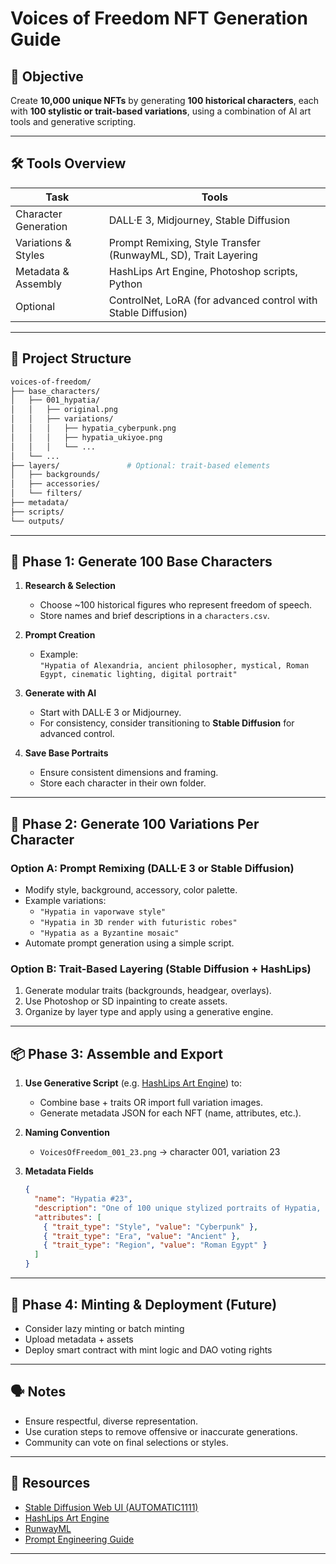# Voices of Freedom NFT Generation Guide

## 🎯 Objective

Create **10,000 unique NFTs** by generating **100 historical characters**, each with **100 stylistic or trait-based variations**, using a combination of AI art tools and generative scripting.

---

## 🛠️ Tools Overview

| Task | Tools |
|------|-------|
| Character Generation | DALL·E 3, Midjourney, Stable Diffusion |
| Variations & Styles | Prompt Remixing, Style Transfer (RunwayML, SD), Trait Layering |
| Metadata & Assembly | HashLips Art Engine, Photoshop scripts, Python |
| Optional | ControlNet, LoRA (for advanced control with Stable Diffusion) |

---

## 📁 Project Structure

```bash
voices-of-freedom/
├── base_characters/
│   ├── 001_hypatia/
│   │   ├── original.png
│   │   ├── variations/
│   │   │   ├── hypatia_cyberpunk.png
│   │   │   ├── hypatia_ukiyoe.png
│   │   │   └── ...
│   └── ...
├── layers/               # Optional: trait-based elements
│   ├── backgrounds/
│   ├── accessories/
│   └── filters/
├── metadata/
├── scripts/
└── outputs/
```

---

## 🧩 Phase 1: Generate 100 Base Characters

1. **Research & Selection**
   - Choose ~100 historical figures who represent freedom of speech.
   - Store names and brief descriptions in a `characters.csv`.

2. **Prompt Creation**
   - Example:  
     `"Hypatia of Alexandria, ancient philosopher, mystical, Roman Egypt, cinematic lighting, digital portrait"`

3. **Generate with AI**
   - Start with DALL·E 3 or Midjourney.
   - For consistency, consider transitioning to **Stable Diffusion** for advanced control.

4. **Save Base Portraits**
   - Ensure consistent dimensions and framing.
   - Store each character in their own folder.

---

## 🎨 Phase 2: Generate 100 Variations Per Character

### Option A: Prompt Remixing (DALL·E 3 or Stable Diffusion)
- Modify style, background, accessory, color palette.
- Example variations:
  - `"Hypatia in vaporwave style"`
  - `"Hypatia in 3D render with futuristic robes"`
  - `"Hypatia as a Byzantine mosaic"`
- Automate prompt generation using a simple script.

### Option B: Trait-Based Layering (Stable Diffusion + HashLips)
1. Generate modular traits (backgrounds, headgear, overlays).
2. Use Photoshop or SD inpainting to create assets.
3. Organize by layer type and apply using a generative engine.

---

## 📦 Phase 3: Assemble and Export

1. **Use Generative Script** (e.g. [HashLips Art Engine](https://github.com/HashLips)) to:
   - Combine base + traits OR import full variation images.
   - Generate metadata JSON for each NFT (name, attributes, etc.).

2. **Naming Convention**
   - `VoicesOfFreedom_001_23.png` → character 001, variation 23

3. **Metadata Fields**
   ```json
   {
     "name": "Hypatia #23",
     "description": "One of 100 unique stylized portraits of Hypatia, symbol of intellectual freedom.",
     "attributes": [
       { "trait_type": "Style", "value": "Cyberpunk" },
       { "trait_type": "Era", "value": "Ancient" },
       { "trait_type": "Region", "value": "Roman Egypt" }
     ]
   }
   ```

---

## 🚀 Phase 4: Minting & Deployment (Future)

- Consider lazy minting or batch minting
- Upload metadata + assets
- Deploy smart contract with mint logic and DAO voting rights

---

## 🗣️ Notes

- Ensure respectful, diverse representation.
- Use curation steps to remove offensive or inaccurate generations.
- Community can vote on final selections or styles.

---

## 🔗 Resources

- [Stable Diffusion Web UI (AUTOMATIC1111)](https://github.com/AUTOMATIC1111/stable-diffusion-webui)
- [HashLips Art Engine](https://github.com/HashLips)
- [RunwayML](https://runwayml.com/)
- [Prompt Engineering Guide](https://github.com/donnemartin/system-design-primer)

---
